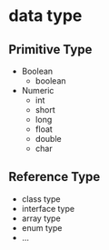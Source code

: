# data type

## Primitive Type

- Boolean
  - boolean
- Numeric
  - int
  - short
  - long
  - float
  - double
  - char

## Reference Type

- class type
- interface type
- array type
- enum type 
- ...